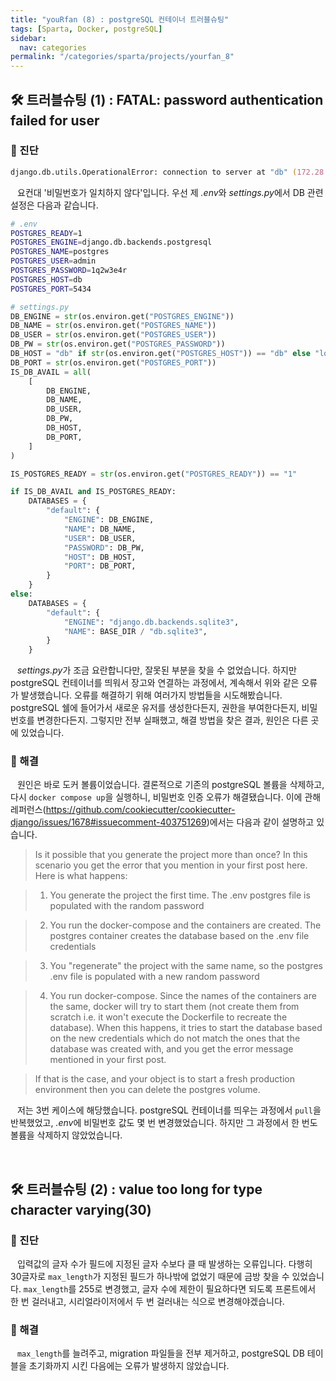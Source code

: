 ```yaml
---
title: "youRfan (8) : postgreSQL 컨테이너 트러블슈팅"
tags: [Sparta, Docker, postgreSQL]
sidebar:
  nav: categories
permalink: "/categories/sparta/projects/yourfan_8"
---
```


<div class="article__content" markdown="1">

## 🛠️ 트러블슈팅 (1) : FATAL: password authentication failed for user

### 🤔 진단

```zsh
django.db.utils.OperationalError: connection to server at "db" (172.28.0.4), port 5434 failed: FATAL:  password authentication failed for user "admin"
```

&ensp; 요컨대 '비밀번호가 일치하지 않다'입니다. 우선 제 *.env*와 *settings.py*에서 DB 관련 설정은 다음과 같습니다.

```zsh
# .env
POSTGRES_READY=1
POSTGRES_ENGINE=django.db.backends.postgresql
POSTGRES_NAME=postgres
POSTGRES_USER=admin
POSTGRES_PASSWORD=1q2w3e4r
POSTGRES_HOST=db
POSTGRES_PORT=5434
```

```python
# settings.py
DB_ENGINE = str(os.environ.get("POSTGRES_ENGINE"))
DB_NAME = str(os.environ.get("POSTGRES_NAME"))
DB_USER = str(os.environ.get("POSTGRES_USER"))
DB_PW = str(os.environ.get("POSTGRES_PASSWORD"))
DB_HOST = "db" if str(os.environ.get("POSTGRES_HOST")) == "db" else "localhost"
DB_PORT = str(os.environ.get("POSTGRES_PORT"))
IS_DB_AVAIL = all(
    [
        DB_ENGINE,
        DB_NAME,
        DB_USER,
        DB_PW,
        DB_HOST,
        DB_PORT,
    ]
)

IS_POSTGRES_READY = str(os.environ.get("POSTGRES_READY")) == "1"

if IS_DB_AVAIL and IS_POSTGRES_READY:
    DATABASES = {
        "default": {
            "ENGINE": DB_ENGINE,
            "NAME": DB_NAME,
            "USER": DB_USER,
            "PASSWORD": DB_PW,
            "HOST": DB_HOST,
            "PORT": DB_PORT,
        }
    }
else:
    DATABASES = {
        "default": {
            "ENGINE": "django.db.backends.sqlite3",
            "NAME": BASE_DIR / "db.sqlite3",
        }
    }
```

&ensp; *settings.py*가 조금 요란합니다만, 잘못된 부분을 찾을 수 없었습니다. 하지만 postgreSQL 컨테이너를 띄워서 장고와 연결하는 과정에서, 계속해서 위와 같은 오류가 발생했습니다. 오류를 해결하기 위해 여러가지 방법들을 시도해봤습니다. postgreSQL 쉘에 들어가서 새로운 유저를 생성한다든지, 권한을 부여한다든지, 비밀번호를 변경한다든지. 그렇지만 전부 실패했고, 해결 방법을 찾은 결과, 원인은 다른 곳에 있었습니다.

### 🥸 해결

&ensp; 원인은 바로 도커 볼륨이었습니다. 결론적으로 기존의 postgreSQL 볼륨을 삭제하고, 다시 `docker compose up`을 실행하니, 비밀번호 인증 오류가 해결됐습니다. 이에 관해 레퍼런스(https://github.com/cookiecutter/cookiecutter-django/issues/1678#issuecomment-403751269)에서는 다음과 같이 설명하고 있습니다.

> Is it possible that you generate the project more than once? In this scenario you get the error that you mention in your first post here. Here is what happens:

> 1. You generate the project the first time. The .env postgres file is populated with the random password

> 2. You run the docker-compose and the containers are created. The postgres container creates the database based on the .env file credentials

> 3. You "regenerate" the project with the same name, so the postgres .env file is populated with a new random password

> 4. You run docker-compose. Since the names of the containers are the same, docker will try to start them (not create them from scratch i.e. it won't execute the Dockerfile to recreate the database). When this happens, it tries to start the database based on the new credentials which do not match the ones that the database was created with, and you get the error message mentioned in your first post.

> If that is the case, and your object is to start a fresh production environment then you can delete the postgres volume.

&ensp; 저는 3번 케이스에 해당했습니다. postgreSQL 컨테이너를 띄우는 과정에서 `pull`을 반복했었고, *.env*에 비밀번호 값도 몇 번 변경했었습니다. 하지만 그 과정에서 한 번도 볼륨을 삭제하지 않았었습니다.

<br/>

## 🛠️ 트러블슈팅 (2) : value too long for type character varying(30)

### 🤔 진단

&ensp; 입력값의 글자 수가 필드에 지정된 글자 수보다 클 때 발생하는 오류입니다. 다행히 30글자로 `max_length`가 지정된 필드가 하나밖에 없었기 때문에 금방 찾을 수 있었습니다. `max_length`를 255로 변경했고, 글자 수에 제한이 필요하다면 되도록 프론트에서 한 번 걸러내고, 시리얼라이저에서 두 번 걸러내는 식으로 변경해야겠습니다.

### 🥸 해결

&ensp; `max_length`를 늘려주고, migration 파일들을 전부 제거하고, postgreSQL DB 테이블을 초기화까지 시킨 다음에는 오류가 발생하지 않았습니다.

</div>

